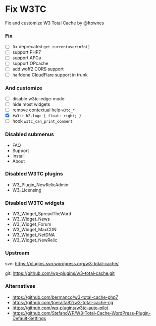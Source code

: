 # Fix W3TC

Fix and customize W3 Total Cache by @ftownes

### Fix

- [ ] fix deprecated `get_currentuserinfo()`
- [ ] support PHP7
- [ ] support APCu
- [ ] support OPcache
- [ ] add woff2 CORS support
- [ ] halfdone CloudFlare support in trunk

### And customize

- [ ] disable w3tc-edge-mode
- [ ] hide most widgets
- [ ] remove contextual help `w3tc_*`
- [x] `#w3tc h2.logo { float: right; }`
- [ ] hook `w3tc_can_print_comment`

### Disabled submenus

- FAQ
- Support
- Install
- About

### Disabled W3TC plugins

- W3_Plugin_NewRelicAdmin
- W3_Licensing

### Disabled W3TC widgets

- W3_Widget_SpreadTheWord
- W3_Widget_News
- W3_Widget_Forum
- W3_Widget_MaxCDN
- W3_Widget_NetDNA
- W3_Widget_NewRelic

### Upstream

svn: https://plugins.svn.wordpress.org/w3-total-cache/

git: https://github.com/wp-plugins/w3-total-cache.git

### Alternatives

- https://github.com/bermanco/w3-total-cache-php7
- https://github.com/tperalta82/w3-total-cache-ng
- https://github.com/wp-plugins/w3tc-auto-pilot
- https://github.com/StefanoWP/W3-Total-Cache-WordPress-Plugin-Default-Settings

<!--
try Google Page Speed API on dashboard widget
-->
